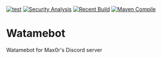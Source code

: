 [![test](https://img.shields.io/badge/dynamic/json?color=blue&label=latest&style=flat&prefix=v&query=%24.target_commitish&url=https%3A%2F%2Fapi.github.com%2Frepos%2FFoxGenesis%2FWatamebot%2Freleases%2Flatest)](https://github.com/FoxGenesis/Watamebot/releases/latest)
[![Security Analysis](https://github.com/FoxGenesis/Watamebot/actions/workflows/codeql.yml/badge.svg)](https://github.com/FoxGenesis/Watamebot/actions/workflows/codeql.yml)
[![Recent Build](https://github.com/FoxGenesis/Watamebot/actions/workflows/maven.yml/badge.svg)](https://github.com/FoxGenesis/Watamebot/releases)
[![Maven Compile](https://github.com/FoxGenesis/Watamebot/actions/workflows/maven-compile.yml/badge.svg)](https://github.com/FoxGenesis/Watamebot/actions/workflows/maven-compile.yml)
# Watamebot
Watamebot for Max0r's Discord server
